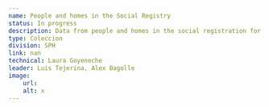 ```yaml
---
name: People and homes in the Social Registry
status: In progress
description: Data from people and homes in the social registration for 16 countries in the region at the subnational level
type: Coleccion
division: SPH
link: nan
technical: Laura Goyeneche
leader: Luis Tejerina, Alex Bagolle
image: 
    url: 
    alt: x
---
```

    